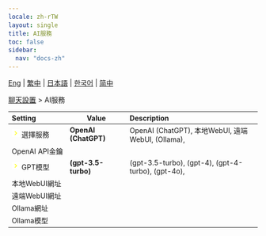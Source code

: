 ```yaml
---
locale: zh-rTW
layout: single
title: AI服務
toc: false
sidebar:
  nav: "docs-zh"
---
```

[Eng](/dancexr/menu/2025.4/chat/ai_service) | [繁中](/tw/dancexr/menu/2025.4/chat/ai_service) | [日本語](/jp/dancexr/menu/2025.4/chat/ai_service) | [한국어](/kr/dancexr/menu/2025.4/chat/ai_service) | [简中](/zh/dancexr/menu/2025.4/chat/ai_service)

[聊天設置](../menu#聊天設置) > AI服務



| Setting | Value | Description |
| :--- | --- | :--- |
|<nobr> ![chevron icon](/images/icon/ic_chevron.png)  選擇服務</nobr>| **OpenAI (ChatGPT)** | OpenAI (ChatGPT), 本地WebUI, 遠端WebUI, (Ollama),  |
|<nobr> OpenAI API金鑰</nobr>|| 
|<nobr> ![chevron icon](/images/icon/ic_chevron.png)  GPT模型</nobr>| **(gpt-3.5-turbo)** | (gpt-3.5-turbo), (gpt-4), (gpt-4-turbo), (gpt-4o),  |
|<nobr> 本地WebUI網址</nobr>|| 
|<nobr> 遠端WebUI網址</nobr>|| 
|<nobr> Ollama網址</nobr>|| 
|<nobr> Ollama模型</nobr>|| 
